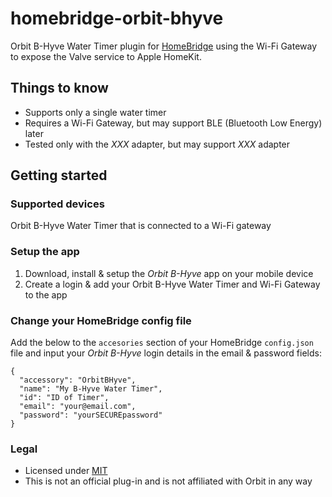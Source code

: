 # homebridge-orbit-bhyve
Orbit B-Hyve Water Timer plugin for [HomeBridge](https://github.com/nfarina/homebridge) using the Wi-Fi Gateway to expose the Valve service to Apple HomeKit.

## Things to know
* Supports only a single water timer
* Requires a Wi-Fi Gateway, but may support BLE (Bluetooth Low Energy) later
* Tested only with the *XXX* adapter, but may support *XXX* adapter

## Getting started

### Supported devices
Orbit B-Hyve Water Timer that is connected to a Wi-Fi gateway

### Setup the app
1. Download, install & setup the *Orbit B-Hyve* app on your mobile device
2. Create a login & add your Orbit B-Hyve Water Timer and Wi-Fi Gateway to the app

### Change your HomeBridge config file
Add the below to the ```accesories``` section of your HomeBridge ```config.json``` file and input your *Orbit B-Hyve* login details in the email & password fields:

```
{
  "accessory": "OrbitBHyve",
  "name": "My B-Hyve Water Timer",
  "id": "ID of Timer",
  "email": "your@email.com",
  "password": "yourSECUREpassword"
}
```

### Legal
* Licensed under [MIT](LICENSE)
* This is not an official plug-in and is not affiliated with Orbit in any way
